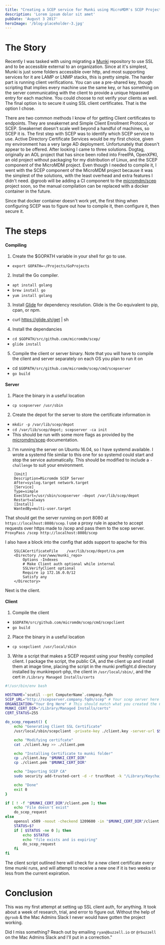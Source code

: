 ```yaml
---
title: "Creating a SCEP service for Munki using MicroMDM's SCEP Project"
description: 'Lorem ipsum dolor sit amet'
pubDate: 'August 3 2017'
heroImage: '/blog-placeholder-3.jpg'
---
```


# The Story
Recently I was tasked with using migrating a [Munki](https://github.com/munki/munki) repository to use SSL and to be accessible external to an organization. Since at it's simplest, Munki is just some folders accessible over http, and most supporting services for it are LAMP or LNMP stacks, this is pretty simple. The harder part is running client verifications. You can use a pre-shared key, though scripting that implies every machine use the same key, or has something on the server communicating with the client to provide a unique htpasswd entry for each machine. You could choose to not verify your clients as well. The final option is to secure it using SSL client certificates. That is the option I chose. 

There are two common methods I know of for getting Client certificates to endpoints. They are sneakernet and Simple Client Enrollment Protocol, or SCEP. Sneakernet doesn't scale well beyond a handful of machines, so SCEP it is.
The first step with SCEP was to identify which SCEP service to use. Active Directory Certificate Services would be my first choice, given my environment has a very large AD deployment. Unfortunately that doesn't appear to be offered. After looking I came to three solutions. Dogtag, originally an AOL project that has since been rolled into FreeIPA, OpenXPKI, an old project without packaging for my distribution of Linux, and the SCEP component of the MicroMDM project. Even though I needed to compile it, I went with the SCEP component of the MicroMDM project because it was the simplest of the solutions, with the least overhead and extra features I didn't need. @groob will be adding a CI component to the [micromdm/scep](https://github.com/micromdm/scep) project soon, so the manual compilation can be replaced with a docker container in the future.

Since that docker container doesn't work yet, the first thing when configuring SCEP was to figure out how to compile it, then configure it, then secure it.

# The steps
#### Compiling
1. Create the $GOPATH variable in your shell for go to use.
 * `export GOPATH=~/Projects/GoProjects`
2. Install the Go compiler.
 * `apt install golang`
 * `brew install go`
 * `yum install golang`
3. Install [Glide](https://github.com/Masterminds/glide) for dependency resolution. Glide is the Go equivalent to pip, cpan, or npm.
 * curl https://glide.sh/get | sh
4. Install the dependancies
 * `cd $GOPATH/src/github.com/micromdm/scep/`
 * `glide install`
5. Compile the client or server binary. Note that you will have to compile the client and server separately on each OS you plan to run it on
 * cd `$GOPATH/src/github.com/micromdm/scep/cmd/scepserver`
 * `go build`

#### Server
1. Place the binary in a useful location
 * `cp scepserver /usr/sbin`
2. Create the depot for the server to store the certificate information in
 * `mkdir -p /var/lib/scep/depot`
 * `cd /var/lib/scep/depot; scepserver -ca init`
  * This should be run with some more flags as provided by the [micromdm/scep](https://github.com/micromdm/scep) documentation.
3. I'm running the server on Ubuntu 16.04, so I have systemd available. I wrote a systemd file similar to this one for so systemd could start and stop the service automatically. This should be modified to include a `-challenge` to suit your environment.
```
    [Unit]
    Description=Micromdm SCEP Server
    After=syslog.target network.target
    [Service]
    Type=simple
    ExecStart=/usr/sbin/scepserver -depot /var/lib/scep/depot
    Restart=always
    [Install]
    WantedBy=multi-user.target
```
That should get the server running on port 8080 at `https://localhost:8080/scep`. I use a proxy rule in apache to accept requests over https made to /scep and pass them to the scep server. 
`ProxyPass /scep http://localhost:8080/scep`

I also have a block into the config that adds support to apache for this

```
	SSLCACertificateFile    /var/lib/scep/depot/ca.pem
	<Directory /var/www/munki_repo>
		Options -Indexes
		# Make Client auth optional while internal
		SSLVerifyClient optional
		Require ip 172.16.0.0/12
		Satisfy any
	</Directory>
``` 

Next is the client. 

#### Client
1. Compile the client
 * `$GOPATH/src/github.com/micromdm/scep/cmd/scepclient`
 * `go build`
2. Place the binary in a useful location
 * `cp scepclient /usr/local/sbin`
3. Write a script that makes a SCEP request using your freshly compiled client. I package the script, the public CA, and the client up and install them at image time, placing the script in the munki preflight.d directory installed by munkireport-php, the client in `/usr/local/sbin/`, and the cert in `/Library Managed Installs/certs`
```bash
#!/usr/bin/env bash

HOSTNAME=`scutil --get ComputerName`.company.fqdn
SCEP_URL="http://scepserver.company.fqdn/scep" # Your scep server here
ORGANIZATION="Your Org Here" # This should match what you created the CA certificate with
MUNKI_CERT_DIR="/Library/Managed Installs/certs"
CERT_STATUS=255

do_scep_request() {
    echo "Generating Client SSL Certificate"
    /usr/local/sbin/scepclient -private-key ./client.key -server-url $SCEP_URL -organization $ORGANIZATION -cn $HOSTNAME

    echo "Modifying certifcate"
    cat ./client.key >> ./client.pem

    echo "Installing Certificate to munki folder"
    cp ./client.key "$MUNKI_CERT_DIR"
    cp ./client.pem "$MUNKI_CERT_DIR"

    echo "Importing SCEP CA"
    sudo security add-trusted-cert -d -r trustRoot -k "/Library/Keychains/System.keychain" "$MUNKI_CERT_DIR"/ca.pem

    echo "Done"
    exit 0
}

if [ ! -f "$MUNKI_CERT_DIR"/client.pem ]; then
    echo "File doesn't exist"
    do_scep_request
else
    openssl x509 -noout -checkend 1209600 -in "$MUNKI_CERT_DIR"/client.pem
    STATUS=$?
    if [ $STATUS -ne 0 ]; then
        echo $STATUS
        echo "file exists and is expiring"
        do_scep_request
    fi
fi
```
The client script outlined here will check for a new client certificate every time munki runs, and will attempt to receive a new one if it is two weeks or less from the current expiration.

# Conclusion
This was my first attempt at setting up SSL client auth, for anything. It took about a week of research, trial, and error to figure out. Without the help of `@groob` & the Mac Admins Slack I never would have gotten the project working.

Did I miss something? Reach out by emailing `ryan@buzzell.io` or `@rbuzzell` on the Mac Admins Slack and I'll put in a correction."
